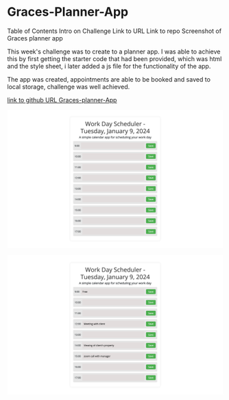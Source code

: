 # Graces-Planner-App

Table of Contents
Intro on Challenge
Link to URL
Link to repo
Screenshot of Graces planner app

This week's challenge was to create to a planner app.
I was able to achieve this by first getting the starter code that had been provided, which was html and the style sheet, i later added a js file for the functionality of the app.  

The app was created, appointments are able to be booked and saved to local storage, challenge was well achieved. 

[link to github URL Graces-planner-App](https://github.com/GraceEmah17/Graces-Planner-App.git)

![screenshot of my planner app blank without appointment](./assets/images/screenshot1.png)

![screenshot of my planner app blank with appointment](./assets/images/screenshoot2.png)

